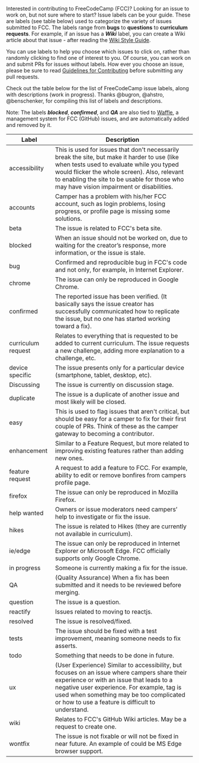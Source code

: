 Interested in contributing to FreeCodeCamp (FCC)? Looking for an issue to work on, but not sure where to start? Issue labels can be your guide. These are labels (see table below) used to categorize the variety of issues submitted to FCC. The labels range from **bugs** to **questions** to **curriculum requests**. For example, if an issue has a ***Wiki*** label, you can create a Wiki article about that issue - after reading the [Wiki Style Guide](https://github.com/FreeCodeCamp/FreeCodeCamp/wiki/Wiki-Style-Guide). 

You can use labels to help you choose which issues to click on, rather than randomly clicking to find one of interest to you. Of course, you can work on and submit PRs for issues without labels. How ever you choose an issue, please be sure to read [Guidelines for Contributing](https://github.com/FreeCodeCamp/FreeCodeCamp/blob/staging/CONTRIBUTING.md) before submitting any pull requests.

Check out the table below for the list of FreeCodeCamp issue labels, along with descriptions (work in progress). Thanks @bugron, @ahstro, @benschenker, for compiling this list of labels and descriptions.

Note: The labels ***blocked***, ***confirmed***, and ***QA*** are also tied to [Waffle](https://waffle.io/freecodecamp/freecodecamp), a management system for FCC (GitHub) issues, and are automatically added and removed by it.

| Label              | Description | 
| ------------------ | ----------- | 
| accessibility      | This is used for issues that don't necessarily break the site, but make it harder to use (like when tests used to evaluate while you typed would flicker the whole screen). Also, relevant to enabling the site to be usable for those who may have vision impairment or disabilities.|
| accounts           | Camper has a problem with his/her FCC account, such as login problems, losing progress, or profile page is missing some solutions.|
| beta               | The issue is related to FCC's beta site.|
| blocked            | When an issue should not be worked on, due to waiting for the creator’s response, more information, or the issue is stale.|
| bug                | Confirmed and reproducible bug in FCC's code and not only, for example, in Internet Explorer.
| chrome             | The issue can only be reproduced in Google Chrome.|
| confirmed          | The reported issue has been verified. (It basically says the issue creator has successfully communicated how to replicate the issue, but no one has started working toward a fix).|
| curriculum request | Relates to everything that is requested to be added to current curriculum. The issue requests a new challenge, adding more explanation to a challenge, etc.|
| device specific    | The issue presents only for a particular device (smartphone, tablet, desktop, etc).|
| Discussing         | The issue is currently on discussion stage. |
| duplicate          | The issue is a duplicate of another issue and most likely will be closed.|
| easy               | This is used to flag issues that aren't critical, but should be easy for a camper to fix for their first couple of PRs. Think of these as the camper gateway to becoming a contributor. |
| enhancement        | Similar to a Feature Request, but more related to improving existing features rather than adding new ones.|
| feature request    | A request to add a feature to FCC. For example, ability to edit or remove bonfires from campers profile page.|
| firefox            | The issue can only be reproduced in Mozilla Firefox.|
| help wanted        | Owners or issue moderators need campers’ help to investigate or fix the issue.|
| hikes              | The issue is related to Hikes (they are currently not available in curriculum).|
| ie/edge            | The issue can only be reproduced in Internet Explorer or Microsoft Edge. FCC officially supports only Google Chrome.|
| in progress        | Someone is currently making a fix for the issue.|
| QA                 | (Quality Assurance) When a fix has been submitted and it needs to be reviewed before merging.|
| question           | The issue is a question.|
| reactify           | Issues related to moving to reactjs.|
| resolved           | The issue is resolved/fixed.|
| tests              | The issue should be fixed with a test improvement, meaning someone needs to fix asserts.|
| todo               | Something that needs to be done in future.|
| ux                 | (User Experience) Similar to accessibility, but focuses on an issue where campers share their experience or with an issue that leads to a negative user experience. For example, tag is used when something may be too complicated or how to use a feature is difficult to understand.|
| wiki               | Relates to FCC's GitHub Wiki articles. May be a request to create one. |
| wontfix            | The issue is not fixable or will not be fixed in near future. An example of could be MS Edge browser support.|
